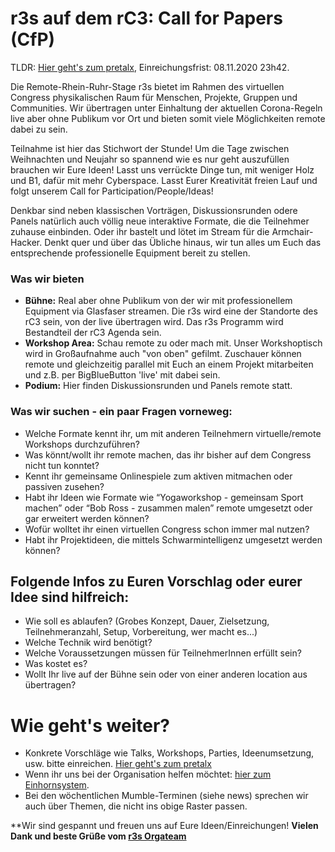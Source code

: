 # r3s auf dem rC3: Call for Papers (CfP) 
TLDR: [Hier geht's zum pretalx](https://pretalx.r3s.nrw/r3s/), Einreichungsfrist: 08.11.2020 23h42.  

Die Remote-Rhein-Ruhr-Stage r3s bietet im Rahmen des virtuellen Congress physikalischen Raum für Menschen, Projekte, Gruppen und Communities. Wir übertragen unter Einhaltung der aktuellen Corona-Regeln live aber ohne Publikum vor Ort und bieten somit viele Möglichkeiten remote dabei zu sein. 

Teilnahme ist hier das Stichwort der Stunde! 
Um die Tage zwischen Weihnachten und Neujahr so spannend wie es nur geht auszufüllen brauchen wir Eure Ideen!
Lasst uns verrückte Dinge tun, mit weniger Holz und B1, dafür mit mehr Cyberspace. Lasst Eurer Kreativität freien Lauf und folgt unserem Call for Participation/People/Ideas!

Denkbar sind neben klassischen Vorträgen, Diskussionsrunden odere Panels natürlich auch völlig neue interaktive Formate, die die Teilnehmer zuhause einbinden. Oder ihr bastelt und lötet im Stream für die Armchair-Hacker. Denkt quer und über das Übliche hinaus, wir tun alles um Euch das entsprechende professionelle Equipment bereit zu stellen.

### Was wir bieten
- **Bühne:** Real aber ohne Publikum von der wir mit professionellem Equipment via Glasfaser streamen. Die r3s wird eine der Standorte des rC3 sein, von der live übertragen wird. Das r3s Programm wird Bestandteil der rC3 Agenda sein.
- **Workshop Area:** Schau remote zu oder mach mit. Unser Workshoptisch wird in Großaufnahme auch "von oben" gefilmt. Zuschauer können remote und gleichzeitig parallel mit Euch an einem Projekt mitarbeiten und z.B. per BigBlueButton 'live' mit dabei sein. 
- **Podium:** Hier finden Diskussionsrunden und Panels remote statt.

### Was wir suchen - ein paar Fragen vorneweg:
- Welche Formate kennt ihr, um mit anderen Teilnehmern virtuelle/remote Workshops durchzuführen? 
- Was könnt/wollt ihr remote machen, das ihr bisher auf dem Congress nicht tun konntet? 
- Kennt ihr gemeinsame Onlinespiele zum aktiven mitmachen oder passiven zusehen?
- Habt ihr Ideen wie Formate wie “Yogaworkshop - gemeinsam Sport machen” oder “Bob Ross - zusammen malen” remote umgesetzt oder gar erweitert werden können?
- Wofür wolltet ihr einen virtuellen Congress schon immer mal nutzen?
- Habt ihr Projektideen, die mittels Schwarmintelligenz umgesetzt werden können?

## Folgende Infos zu Euren Vorschlag oder eurer Idee sind hilfreich:
- Wie soll es ablaufen? (Grobes Konzept, Dauer, Zielsetzung, Teilnehmeranzahl, Setup, Vorbereitung, wer macht es...)
- Welche Technik wird benötigt?
- Welche Voraussetzungen müssen für TeilnehmerInnen erfüllt sein?
- Was kostet es?
- Wollt Ihr live auf der Bühne sein oder von einer anderen location aus übertragen?

# Wie geht's weiter?
- Konkrete Vorschläge wie Talks, Workshops, Parties, Ideenumsetzung, usw. bitte einreichen. [Hier geht's zum pretalx](https://pretalx.r3s.nrw/r3s/)   
- Wenn ihr uns bei der Organisation helfen möchtet: [hier zum Einhornsystem](https://einhorn.r3s.nrw).
- Bei den wöchentlichen Mumble-Terminen (siehe news) sprechen wir auch über Themen, die nicht ins obige Raster passen.

**Wir sind gespannt und freuen uns auf Eure Ideen/Einreichungen! 
**Vielen Dank und beste Grüße vom [r3s Orgateam](mailto:orga@r3s.nrw)**

